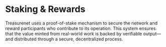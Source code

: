 # Staking & Rewards

Treasurenet uses a proof-of-stake mechanism to secure the network and reward participants who contribute to its operation. This system ensures that the value minted from real-world work is backed by verifiable output—and distributed through a secure, decentralized process.

